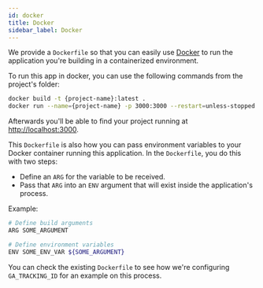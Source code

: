 ```yaml
---
id: docker
title: Docker
sidebar_label: Docker
---
```


We provide a `Dockerfile` so that you can easily use [Docker](https://www.docker.com/) to run the application you're building in a containerized environment.

To run this app in docker, you can use the following commands from the project's folder:

```bash
docker build -t {project-name}:latest .
docker run --name={project-name} -p 3000:3000 --restart=unless-stopped -d {project-name}:latest
```

Afterwards you'll be able to find your project running at [http://localhost:3000](http://localhost:3000).

This `Dockerfile` is also how you can pass environment variables to your Docker container running this application. In the `Dockerfile`, you do this with two steps:

- Define an `ARG` for the variable to be received.
- Pass that `ARG` into an `ENV` argument that will exist inside the application's process.

Example:

```bash
# Define build arguments
ARG SOME_ARGUMENT

# Define environment variables
ENV SOME_ENV_VAR ${SOME_ARGUMENT}
```

You can check the existing `Dockerfile` to see how we're configuring `GA_TRACKING_ID` for an example on this process.
